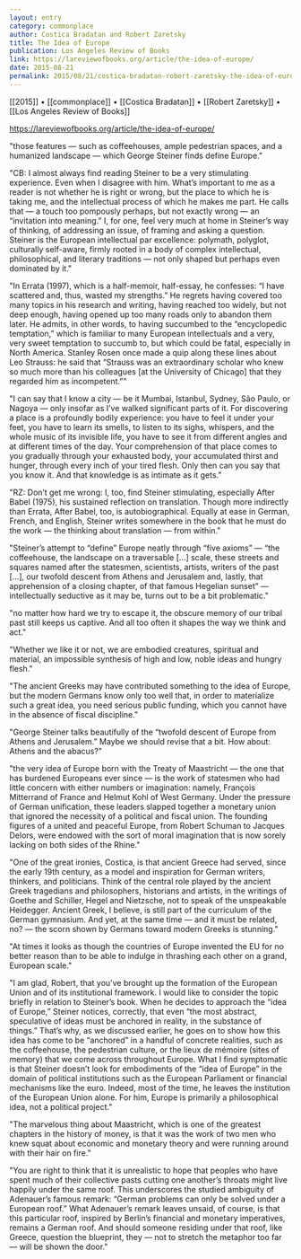 ```yaml
---
layout: entry
category: commonplace
author: Costica Bradatan and Robert Zaretsky
title: The Idea of Europe
publication: Los Angeles Review of Books
link: https://lareviewofbooks.org/article/the-idea-of-europe/
date: 2015-08-21
permalink: 2015/08/21/costica-bradatan-robert-zaretsky-the-idea-of-europe
---
```


[[2015]] • [[commonplace]] • [[Costica Bradatan]] • [[Robert Zaretsky]] • [[Los Angeles Review of Books]]

https://lareviewofbooks.org/article/the-idea-of-europe/

"those features — such as coffeehouses, ample pedestrian spaces, and a humanized landscape — which George Steiner finds define Europe."
 
"CB: I almost always find reading Steiner to be a very stimulating experience. Even when I disagree with him. What’s important to me as a reader is not whether he is right or wrong, but the place to which he is taking me, and the intellectual process of which he makes me part. He calls that — a touch too pompously perhaps, but not exactly wrong — an “invitation into meaning.” I, for one, feel very much at home in Steiner’s way of thinking, of addressing an issue, of framing and asking a question. Steiner is the European intellectual par excellence: polymath, polyglot, culturally self-aware, firmly rooted in a body of complex intellectual, philosophical, and literary traditions — not only shaped but perhaps even dominated by it."

"In Errata (1997), which is a half-memoir, half-essay, he confesses: “I have scattered and, thus, wasted my strengths.” He regrets having covered too many topics in his research and writing, having reached too widely, but not deep enough, having opened up too many roads only to abandon them later. He admits, in other words, to having succumbed to the “encyclopedic temptation,” which is familiar to many European intellectuals and a very, very sweet temptation to succumb to, but which could be fatal, especially in North America. Stanley Rosen once made a quip along these lines about Leo Strauss: he said that “Strauss was an extraordinary scholar who knew so much more than his colleagues [at the University of Chicago] that they regarded him as incompetent.”"

"I can say that I know a city — be it Mumbai, Istanbul, Sydney, São Paulo, or Nagoya — only insofar as I’ve walked significant parts of it. For discovering a place is a profoundly bodily experience: you have to feel it under your feet, you have to learn its smells, to listen to its sighs, whispers, and the whole music of its invisible life, you have to see it from different angles and at different times of the day. Your comprehension of that place comes to you gradually through your exhausted body, your accumulated thirst and hunger, through every inch of your tired flesh. Only then can you say that you know it. And that knowledge is as intimate as it gets."

"RZ: Don’t get me wrong: I, too, find Steiner stimulating, especially After Babel (1975), his sustained reflection on translation. Though more indirectly than Errata, After Babel, too, is autobiographical. Equally at ease in German, French, and English, Steiner writes somewhere in the book that he must do the work — the thinking about translation — from within."
 
"Steiner’s attempt to “define” Europe neatly through “five axioms” — “the coffeehouse, the landscape on a traversable […] scale, these streets and squares named after the statesmen, scientists, artists, writers of the past […], our twofold descent from Athens and Jerusalem and, lastly, that apprehension of a closing chapter, of that famous Hegelian sunset” — intellectually seductive as it may be, turns out to be a bit problematic."

"no matter how hard we try to escape it, the obscure memory of our tribal past still keeps us captive. And all too often it shapes the way we think and act."

"Whether we like it or not, we are embodied creatures, spiritual and material, an impossible synthesis of high and low, noble ideas and hungry flesh."

"The ancient Greeks may have contributed something to the idea of Europe, but the modern Germans know only too well that, in order to materialize such a great idea, you need serious public funding, which you cannot have in the absence of fiscal discipline."

"George Steiner talks beautifully of the “twofold descent of Europe from Athens and Jerusalem.” Maybe we should revise that a bit. How about: Athens and the abacus?"

"the very idea of Europe born with the Treaty of Maastricht — the one that has burdened Europeans ever since — is the work of statesmen who had little concern with either numbers or imagination: namely, François Mitterrand of France and Helmut Kohl of West Germany. Under the pressure of German unification, these leaders slapped together a monetary union that ignored the necessity of a political and fiscal union. The founding figures of a united and peaceful Europe, from Robert Schuman to Jacques Delors, were endowed with the sort of moral imagination that is now sorely lacking on both sides of the Rhine."

"One of the great ironies, Costica, is that ancient Greece had served, since the early 19th century, as a model and inspiration for German writers, thinkers, and politicians. Think of the central role played by the ancient Greek tragedians and philosophers, historians and artists, in the writings of Goethe and Schiller, Hegel and Nietzsche, not to speak of the unspeakable Heidegger. Ancient Greek, I believe, is still part of the curriculum of the German gymnasium. And yet, at the same time — and it must be related, no? — the scorn shown by Germans toward modern Greeks is stunning."

"At times it looks as though the countries of Europe invented the EU for no better reason than to be able to indulge in thrashing each other on a grand, European scale."

"I am glad, Robert, that you’ve brought up the formation of the European Union and of its institutional framework. I would like to consider the topic briefly in relation to Steiner’s book. When he decides to approach the “idea of Europe,” Steiner notices, correctly, that even “the most abstract, speculative of ideas must be anchored in reality, in the substance of things.” That’s why, as we discussed earlier, he goes on to show how this idea has come to be “anchored” in a handful of concrete realities, such as the coffeehouse, the pedestrian culture, or the lieux de mémoire (sites of memory) that we come across throughout Europe. What I find symptomatic is that Steiner doesn’t look for embodiments of the “idea of Europe” in the domain of political institutions such as the European Parliament or financial mechanisms like the euro. Indeed, most of the time, he leaves the institution of the European Union alone. For him, Europe is primarily a philosophical idea, not a political project."

"The marvelous thing about Maastricht, which is one of the greatest chapters in the history of money, is that it was the work of two men who knew squat about economic and monetary theory and were running around with their hair on fire."

"You are right to think that it is unrealistic to hope that peoples who have spent much of their collective pasts cutting one another’s throats might live happily under the same roof. This underscores the studied ambiguity of Adenauer’s famous remark: “German problems can only be solved under a European roof.” What Adenauer’s remark leaves unsaid, of course, is that this particular roof, inspired by Berlin’s financial and monetary imperatives, remains a German roof. And should someone residing under that roof, like Greece, question the blueprint, they — not to stretch the metaphor too far — will be shown the door."
